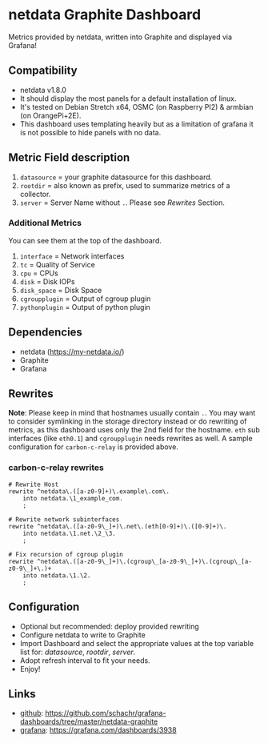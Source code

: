 # netdata Graphite Dashboard
Metrics provided by netdata, written into Graphite and displayed via Grafana!

## Compatibility
- netdata v1.8.0
- It should display the most panels for a default installation of linux. 
- It's tested on Debian Stretch x64, OSMC (on Raspberry PI2) & armbian (on OrangePi+2E).
- This dashboard uses templating heavily but as a limitation of grafana it is not possible to hide panels with no data.

## Metric Field description
1. `datasource` = your graphite datasource for this dashboard.
1. `rootdir` = also known as prefix, used to summarize metrics of a collector.
1. `server` = Server Name without `.`. Please see *Rewrites* Section.

### Additional Metrics
You can see them at the top of the dashboard.
1. `interface` = Network interfaces
1. `tc` = Quality of Service
1. `cpu` = CPUs
1. `disk` = Disk IOPs
1. `disk_space` = Disk Space
1. `cgroupplugin` = Output of cgroup plugin
1. `pythonplugin` = Output of python plugin

## Dependencies
- netdata (https://my-netdata.io/)
- Graphite 
- Grafana

## Rewrites
**Note**: Please keep in mind that hostnames usually contain `.`. You may want to consider symlinking in the storage directory instead or do rewriting of metrics, as this dashboard uses only the 2nd field for the hostname. `eth` sub interfaces (like `eth0.1`) and `cgroupplugin` needs rewrites as well. A sample configuration for `carbon-c-relay` is provided above.

### carbon-c-relay rewrites
```
# Rewrite Host
rewrite ^netdata\.([a-z0-9]+)\.example\.com\.
    into netdata.\1_example_com.
    ;

# Rewrite network subinterfaces
rewrite ^netdata\.([a-z0-9\_]+)\.net\.(eth[0-9]+)\.([0-9]+)\.
    into netdata.\1.net.\2_\3.
    ;

# Fix recursion of cgroup plugin
rewrite ^netdata\.([a-z0-9\_]+)\.(cgroup\_[a-z0-9\_]+)\.(cgroup\_[a-z0-9\_]+\.)+
    into netdata.\1.\2.
    ;
```


## Configuration
- Optional but recommended: deploy provided rewriting
- Configure netdata to write to Graphite
- Import Dashboard and select the appropriate values at the top variable list for: *datasource*, *rootdir*, *server*.
- Adopt refresh interval to fit your needs.
- Enjoy!

## Links
- [github](https://github.com/schachr/grafana-dashboards/tree/master/netdata-graphite): https://github.com/schachr/grafana-dashboards/tree/master/netdata-graphite
- [grafana](https://grafana.com/dashboards/3938): https://grafana.com/dashboards/3938
